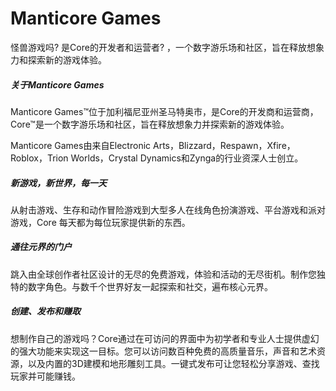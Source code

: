 # 

# Manticore Games

怪兽游戏吗? 是Core的开发者和运营者? ，一个数字游乐场和社区，旨在释放想象力和探索新的游戏体验。 

##### 关于Manticore Games

Manticore Games™位于加利福尼亚州圣马特奥市，是Core的开发商和运营商，Core™是一个数字游乐场和社区，旨在释放想象力并探索新的游戏体验。

Manticore Games由来自Electronic Arts，Blizzard，Respawn，Xfire，Roblox，Trion Worlds，Crystal Dynamics和Zynga的行业资深人士创立。

##### 新游戏，新世界，每一天

从射击游戏、生存和动作冒险游戏到大型多人在线角色扮演游戏、平台游戏和派对游戏，Core 每天都为每位玩家提供新的东西。

##### 通往元界的门户

跳入由全球创作者社区设计的无尽的免费游戏，体验和活动的无尽街机。制作您独特的数字角色。与数千个世界好友一起探索和社交，遍布核心元界。

##### 创建、发布和赚取

想制作自己的游戏吗？Core通过在可访问的界面中为初学者和专业人士提供虚幻的强大功能来实现这一目标。您可以访问数百种免费的高质量音乐，声音和艺术资源，以及内置的3D建模和地形雕刻工具。一键式发布可让您轻松分享游戏、查找玩家并可能赚钱。



